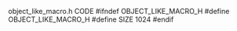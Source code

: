 object_like_macro.h CODE
#ifndef OBJECT_LIKE_MACRO_H
#define OBJECT_LIKE_MACRO_H
#define SIZE 1024
#endif
